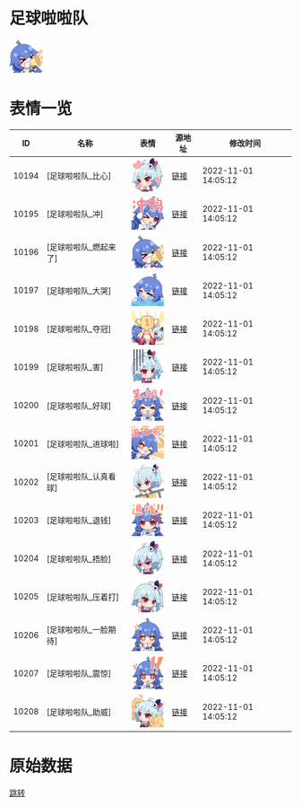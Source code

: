 # 足球啦啦队

<img src="./cover.png" height="60" alt="cover" />

# 表情一览

|ID|名称|表情|源地址|修改时间|
|----|----|----|----|----|
|10194|[足球啦啦队_比心]|<img src="./pic/010194_%5B足球啦啦队_比心%5D.png" height="60" alt="比心"/>|[链接](http://i0.hdslb.com/bfs/emote/d8e8bc9d70c301b61489d6fe7f7e20445f01da38.png)|2022-11-01 14:05:12|
|10195|[足球啦啦队_冲]|<img src="./pic/010195_%5B足球啦啦队_冲%5D.png" height="60" alt="冲"/>|[链接](http://i0.hdslb.com/bfs/emote/b551e8527dd76e97d2d8adb692a10a940e023858.png)|2022-11-01 14:05:12|
|10196|[足球啦啦队_燃起来了]|<img src="./pic/010196_%5B足球啦啦队_燃起来了%5D.png" height="60" alt="燃起来了"/>|[链接](http://i0.hdslb.com/bfs/emote/78561f21d1a2f3d677e77c980c6dbac74e984fb5.png)|2022-11-01 14:05:12|
|10197|[足球啦啦队_大哭]|<img src="./pic/010197_%5B足球啦啦队_大哭%5D.png" height="60" alt="大哭"/>|[链接](http://i0.hdslb.com/bfs/emote/b4db041114c668de062fba60fa59d73e56c7b52a.png)|2022-11-01 14:05:12|
|10198|[足球啦啦队_夺冠]|<img src="./pic/010198_%5B足球啦啦队_夺冠%5D.png" height="60" alt="夺冠"/>|[链接](http://i0.hdslb.com/bfs/emote/9b9db3efc40b7aee046fbae6af802ae6787b4557.png)|2022-11-01 14:05:12|
|10199|[足球啦啦队_害]|<img src="./pic/010199_%5B足球啦啦队_害%5D.png" height="60" alt="害"/>|[链接](http://i0.hdslb.com/bfs/emote/a1e2d916f19ed0a8544aa65ffb6c50b52b0bc8cf.png)|2022-11-01 14:05:12|
|10200|[足球啦啦队_好球]|<img src="./pic/010200_%5B足球啦啦队_好球%5D.png" height="60" alt="好球"/>|[链接](http://i0.hdslb.com/bfs/emote/e9e15b1d50c34fa895162530666fc358b33a9882.png)|2022-11-01 14:05:12|
|10201|[足球啦啦队_进球啦]|<img src="./pic/010201_%5B足球啦啦队_进球啦%5D.png" height="60" alt="进球啦"/>|[链接](http://i0.hdslb.com/bfs/emote/2883e161daabb1c2f19312de10a8ca50a449b59c.png)|2022-11-01 14:05:12|
|10202|[足球啦啦队_认真看球]|<img src="./pic/010202_%5B足球啦啦队_认真看球%5D.png" height="60" alt="认真看球"/>|[链接](http://i0.hdslb.com/bfs/emote/4e80f747f34f8261e43e0a9926452750c120e3d6.png)|2022-11-01 14:05:12|
|10203|[足球啦啦队_退钱]|<img src="./pic/010203_%5B足球啦啦队_退钱%5D.png" height="60" alt="退钱"/>|[链接](http://i0.hdslb.com/bfs/emote/927533c467eaa77301f74ecb322666c9331fbd77.png)|2022-11-01 14:05:12|
|10204|[足球啦啦队_捂脸]|<img src="./pic/010204_%5B足球啦啦队_捂脸%5D.png" height="60" alt="捂脸"/>|[链接](http://i0.hdslb.com/bfs/emote/9106b3e5ab7b1a1fdbe3e13123baee5b861b442d.png)|2022-11-01 14:05:12|
|10205|[足球啦啦队_压着打]|<img src="./pic/010205_%5B足球啦啦队_压着打%5D.png" height="60" alt="压着打"/>|[链接](http://i0.hdslb.com/bfs/emote/ac4ac23a87d81f6c2ec6a2d114805c663698c0e4.png)|2022-11-01 14:05:12|
|10206|[足球啦啦队_一脸期待]|<img src="./pic/010206_%5B足球啦啦队_一脸期待%5D.png" height="60" alt="一脸期待"/>|[链接](http://i0.hdslb.com/bfs/emote/5957cf26f7e745ad9abe3ed0d62d32174d647e9f.png)|2022-11-01 14:05:12|
|10207|[足球啦啦队_震惊]|<img src="./pic/010207_%5B足球啦啦队_震惊%5D.png" height="60" alt="震惊"/>|[链接](http://i0.hdslb.com/bfs/emote/3222c22bf13ed01e348e0462f6f76f1dc0c3389d.png)|2022-11-01 14:05:12|
|10208|[足球啦啦队_助威]|<img src="./pic/010208_%5B足球啦啦队_助威%5D.png" height="60" alt="助威"/>|[链接](http://i0.hdslb.com/bfs/emote/d3d53d9474d337c4fab1ad4871a1ccf9f559efcd.png)|2022-11-01 14:05:12|

# 原始数据

[跳转](./raw.json)

